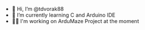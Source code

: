- 👋 Hi, I’m @tdvorak88
- 🌱 I’m currently learning C and Arduino IDE
- 👨‍💻 I'm working on ArduMaze Project at the moment

<!---
tdvorak88/tdvorak88 is a ✨ special ✨ repository because its `README.md` (this file) appears on your GitHub profile.
You can click the Preview link to take a look at your changes.
--->

